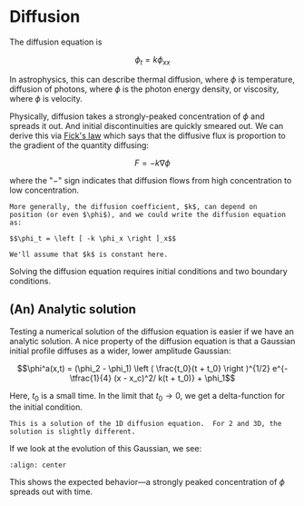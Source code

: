 # Diffusion

The diffusion equation is

$$\phi_t = k \phi_{xx}$$

In astrophysics, this can describe thermal diffusion, where $\phi$
is temperature, diffusion of photons, where $\phi$ is the photon
energy density, or viscosity, where $\phi$ is velocity.

Physically, diffusion takes a strongly-peaked concentration of $\phi$
and spreads it out.  And initial discontinuities are quickly smeared out.
We can derive this via [Fick's law](https://en.wikipedia.org/wiki/Fick's_laws_of_diffusion)
which says that the diffusive flux is proportion to the gradient of the quantity 
diffusing:

$$F = -k \nabla \phi$$

where the "$-$" sign indicates that diffusion flows from high concentration
to low concentration.


```{note}
More generally, the diffusion coefficient, $k$, can depend on
position (or even $\phi$), and we could write the diffusion equation
as:

$$\phi_t = \left [ -k \phi_x \right ]_x$$

We'll assume that $k$ is constant here.
```

Solving the diffusion equation requires initial conditions and two
boundary conditions.


## (An) Analytic solution

Testing a numerical solution of the diffusion equation is easier if we
have an analytic solution.  A nice property of the diffusion equation
is that a Gaussian initial profile diffuses as a wider, lower amplitude
Gaussian:

$$\phi^a(x,t) = (\phi_2 - \phi_1) \left ( \frac{t_0}{t + t_0} \right )^{1/2}
e^{-\tfrac{1}{4} (x - x_c)^2/ k(t + t_0)} + \phi_1$$

Here, $t_0$ is a small time.  In the limit that $t_0 \rightarrow 0$,
we get a delta-function for the initial condition.

```{note}
This is a solution of the 1D diffusion equation.  For 2 and 3D, the 
solution is slightly different.
```

If we look at the evolution of this Gaussian, we see:

```{image} ./phi_analytic_t.png
:align: center
```

This shows the expected behavior&mdash;a strongly peaked concentration
of $\phi$ spreads out with time.
